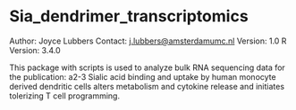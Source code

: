 # Sia_dendrimer_transcriptomics

Author: Joyce Lubbers
Contact: j.lubbers@amsterdamumc.nl
Version: 1.0
R Version: 3.4.0

This package with scripts is used to analyze bulk RNA sequencing data for the publication: a2-3 Sialic acid binding and uptake by human monocyte derived dendritic cells alters metabolism and cytokine release and initiates tolerizing T cell programming. 

